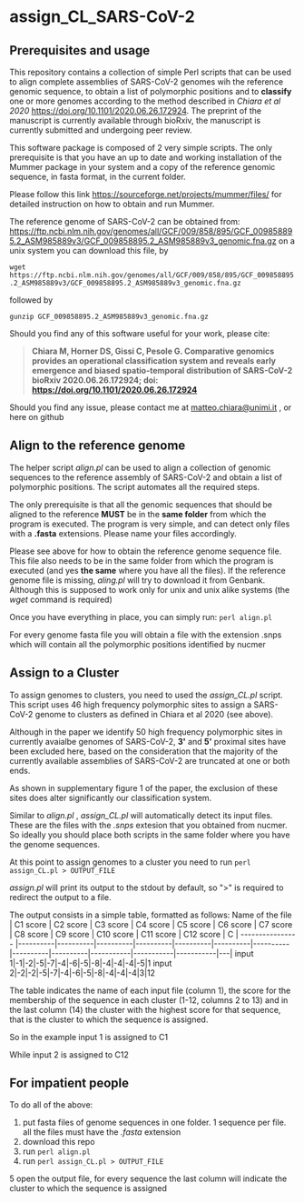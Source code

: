 # assign_CL_SARS-CoV-2

## Prerequisites and usage

This repository contains a collection of simple Perl scripts that can be used to align complete assemblies of SARS-CoV-2 genomes wih the reference genomic sequence, to obtain a list of polymorphic positions and to **classify** one or more genomes according to the method described in *Chiara et al 2020* https://doi.org/10.1101/2020.06.26.172924. 
The preprint of the manuscript is currently available through bioRxiv, the manuscript is currently submitted and undergoing peer review.

This software package is composed of 2 very simple scripts. The only prerequisite is that you have an up to date and working installation of the Mummer package in your system and a copy of the reference genomic sequence, in fasta format, in the current folder.

Please follow this link https://sourceforge.net/projects/mummer/files/ for detailed instruction on how to obtain and run Mummer.

The reference genome of SARS-CoV-2 can be obtained from:
https://ftp.ncbi.nlm.nih.gov/genomes/all/GCF/009/858/895/GCF_009858895.2_ASM985889v3/GCF_009858895.2_ASM985889v3_genomic.fna.gz
on a unix system you can download this file, by

`wget https://ftp.ncbi.nlm.nih.gov/genomes/all/GCF/009/858/895/GCF_009858895.2_ASM985889v3/GCF_009858895.2_ASM985889v3_genomic.fna.gz`

followed by

`gunzip GCF_009858895.2_ASM985889v3_genomic.fna.gz`

Should you find any of this software useful for your work, please cite:
>**Chiara M, Horner DS, Gissi C, Pesole G. Comparative genomics provides an operational classification system and reveals early emergence and biased spatio-temporal distribution of SARS-CoV-2 bioRxiv 2020.06.26.172924; doi: https://doi.org/10.1101/2020.06.26.172924**

Should you find any issue, please contact me at matteo.chiara@unimi.it , or here on github

## Align to the reference genome

The helper script *align.pl* can be used to align a collection of genomic sequences to the reference assembly of SARS-CoV-2 and obtain a list of polymorphic positions. The script automates all the required steps. 

The only prerequisite is that all the genomic sequences that should be aligned to the reference **MUST** be in the **same folder** from which the program is executed. The program is very simple, and can detect only files with a **.fasta** extensions. Please name your files accordingly. 

Please see above for how to obtain the reference genome sequence file. This file also needs to be in the same folder from which the program is executed (and yes **the same** where you have all the files). If the reference genome file is missing, *aling.pl* will try to download it from Genbank. Although this is supposed to work only for unix and unix alike systems (the *wget* command is required)

Once you have everything in place, you can simply run:
`perl align.pl`

For every genome fasta file you will obtain a file with the extension .snps which will contain all the polymorphic positions identified by nucmer

## Assign to a Cluster

To assign genomes to clusters, you need to used the *assign_CL.pl* script. This script uses 46 high frequency polymorphic sites to assign a SARS-CoV-2 genome to clusters as defined in Chiara et al 2020 (see above). 

Although in the paper we identify 50 high frequency polymorphic sites in currently avaialbe genomes of SARS-CoV-2, **3'** and **5'** proximal sites have been excluded here, based on the consideration that the majority of the currently available assemblies of SARS-CoV-2 are truncated at one or both ends. 

As shown in supplementary figure 1 of the paper, the exclusion of these sites does alter significantly our classification system.

Similar to *align.pl* , *assign_CL.pl* will automatically detect its input files. These are the files with the *.snps* extesion that you obtained from nucmer. So ideally you should place both scripts in the same folder where you have the genome sequences.

At this point to assign genomes to a cluster you need to run
`perl assign_CL.pl > OUTPUT_FILE`

*assign.pl* will print its output to the stdout by default, so  ">" is required to redirect the output to a file.

The output consists in a simple table, formatted as follows:
Name of the file | C1 score | C2 score | C3 score | C4 score | C5 score | C6 score | C7 score | C8 score | C9 score | C10 score | C11 score | C12 score | C |
---------------- |----------|----------|----------|----------|----------|----------|----------|----------|----------|-----------|-----------|-----------|---|
input 1|-1|-2|-5|-7|-4|-6|-5|-8|-4|-4|-4|-5|1
input 2|-2|-2|-5|-7|-4|-6|-5|-8|-4|-4|-4|3|12

The table indicates the name of each input file (column 1), the score for the membership of the sequence in each cluster (1-12, columns 2 to 13) and in the last column (14) the cluster with the highest score for that sequence, that is the cluster to which the sequence is assigned.

So in the example input 1 is assigned to C1

While input 2 is assigned to C12

## For impatient people

To do all of the above: 
1. put fasta files of genome sequences in one folder. 1 sequence per file. all the files must have the *.fasta* extension
2. download this repo
3. run `perl align.pl`
4. run `perl assign_CL.pl > OUTPUT_FILE`

5 open the output file, for every sequence the last column will indicate the cluster to which the sequence is assigned





